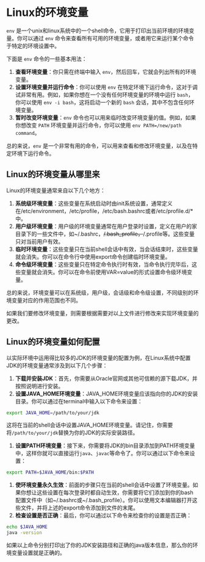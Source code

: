 # Linux的环境变量

`env` 是一个unix和linux系统中的一个shell命令，它用于打印出当前环境的环境变量。你可以通过 `env` 命令来查看所有可用的环境变量，或者用它来运行某个命令于特定的环境设置中。

下面是 `env` 命令的一些基本用法：

1. **查看环境变量**：你只需在终端中输入 `env`，然后回车，它就会列出所有的环境变量。
2. **设置环境变量并运行命令**：你可以使用 `env` 在特定环境下运行命令，这对于调试非常有用。例如，如果你想在一个没有任何环境变量的环境中运行 `bash`，你可以使用 `env -i bash`，这将启动一个新的 `bash` 会话，其中不包含任何环境变量。
3. **暂时改变环境变量**：`env` 命令也可以用来临时改变环境变量的值。例如，如果你想改变 `PATH` 环境变量并运行命令，你可以使用 `env PATH=/new/path command`。

总的来说，`env` 是一个非常有用的命令，可以用来查看和修改环境变量，以及在特定环境下运行命令。

## Linux的环境变量从哪里来

Linux的环境变量通常来自以下几个地方：

1. **系统级环境变量**：这些变量在系统启动时由init系统设置，通常定义在/etc/environment，/etc/profile，/etc/bash.bashrc或者/etc/profile.d/*中。
2. **用户级环境变量**：用户级的环境变量通常在用户登录时设置，定义在用户的家目录下的一些文件中，如~/.bashrc，~~/.bash_profile，~~/.profile等。这些变量只对当前用户有效。
3. **临时环境变量**：这些变量只在当前shell会话中有效，当会话结束时，这些变量就会消失。你可以在命令行中使用export命令创建临时环境变量。
4. **命令级环境变量**：这些变量只在特定命令执行时有效，当命令执行完毕后，这些变量就会消失。你可以在命令前使用VAR=value的形式设置命令级环境变量。

总的来说，环境变量可以在系统级，用户级，会话级和命令级设置，不同级别的环境变量对应的作用范围也不同。

如果我们要修改环境变量，则需要根据需要对以上文件进行修改来实现环境变量的更改。

## Linux的环境变量如何配置

以实际环境中运用得比较多的JDK的环境变量的配置为例，在Linux系统中配置JDK的环境变量通常涉及到以下几个步骤：

1. **下载并安装JDK**：首先，你需要从Oracle官网或其他可信赖的源下载JDK，并按照说明进行安装。
2. **设置JAVA_HOME环境变量**：JAVA_HOME环境变量应该指向你的JDK的安装目录。你可以通过在terminal中输入以下命令来设置：

```bash
export JAVA_HOME=/path/to/your/jdk
```

这将在当前的shell会话中设置JAVA_HOME环境变量。请记住，你需要将`/path/to/your/jdk`替换为你的JDK的实际安装路径。

1. **设置PATH环境变量**：接下来，你需要将JDK的bin目录添加到PATH环境变量中，这样你就可以直接运行`java`、`javac`等命令了。你可以通过以下命令来设置：

```bash
export PATH=$JAVA_HOME/bin:$PATH
```

1. **使环境变量永久生效**：前面的步骤只在当前的shell会话中设置了环境变量。如果你想让这些设置在每次登录时都自动生效，你需要将它们添加到你的bash配置文件中（如~/.bashrc或~/.bash_profile）。你可以使用文本编辑器打开这些文件，并将上述的export命令添加到文件的末尾。
2. **检查设置是否正确**：最后，你可以通过以下命令来检查你的设置是否正确：

```bash
echo $JAVA_HOME
java -version
```

如果以上命令分别打印出了你的JDK安装路径和正确的java版本信息，那么你的环境变量设置就是正确的。


